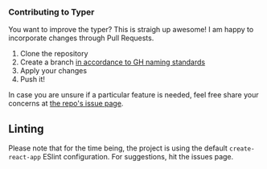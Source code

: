### Contributing to Typer

You want to improve the typer? This is straigh up awesome! I am happy to incorporate changes through Pull Requests.

1. Clone the repository
2. Create a branch [in accordance to GH naming standards](https://gist.github.com/digitaljhelms/4287848)
3. Apply your changes
4. Push it!

In case you are unsure if a particular feature is needed, feel free share your concerns at [the repo's issue page](https://github.com/JStrebeyko/typer/issues).

## Linting

Please note that for the time being, the project is using the default `create-react-app` ESlint configuration. For suggestions, hit the issues page.
